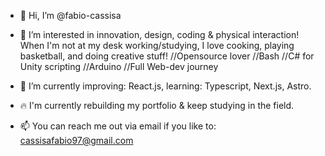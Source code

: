 - 👋 Hi, I’m @fabio-cassisa
- 👀 I’m interested in innovation, design, coding & physical interaction! 
  When I'm not at my desk working/studying, I love cooking, playing basketball, and doing creative stuff!
  //Opensource lover
  //Bash
  //C# for Unity scripting
  //Arduino
  //Full Web-dev journey
  
  
- 🌱 I’m currently improving: React.js, learning: Typescript, Next.js, Astro.
- 🔥 I'm currently rebuilding my portfolio & keep studying in the field.
- 📫 You can reach me out via email if you like to: cassisafabio97@gmail.com
